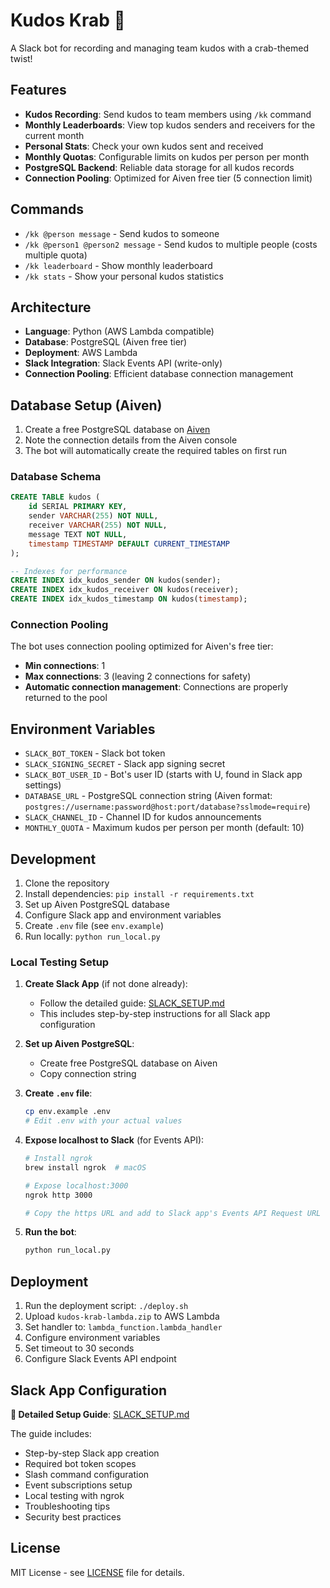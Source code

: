 # Kudos Krab 🦀

A Slack bot for recording and managing team kudos with a crab-themed twist!

## Features

- **Kudos Recording**: Send kudos to team members using `/kk` command
- **Monthly Leaderboards**: View top kudos senders and receivers for the current month
- **Personal Stats**: Check your own kudos sent and received
- **Monthly Quotas**: Configurable limits on kudos per person per month
- **PostgreSQL Backend**: Reliable data storage for all kudos records
- **Connection Pooling**: Optimized for Aiven free tier (5 connection limit)

## Commands

- `/kk @person message` - Send kudos to someone
- `/kk @person1 @person2 message` - Send kudos to multiple people (costs multiple quota)
- `/kk leaderboard` - Show monthly leaderboard
- `/kk stats` - Show your personal kudos statistics

## Architecture

- **Language**: Python (AWS Lambda compatible)
- **Database**: PostgreSQL (Aiven free tier)
- **Deployment**: AWS Lambda
- **Slack Integration**: Slack Events API (write-only)
- **Connection Pooling**: Efficient database connection management

## Database Setup (Aiven)

1. Create a free PostgreSQL database on [Aiven](https://aiven.io/)
2. Note the connection details from the Aiven console
3. The bot will automatically create the required tables on first run

### Database Schema

```sql
CREATE TABLE kudos (
    id SERIAL PRIMARY KEY,
    sender VARCHAR(255) NOT NULL,
    receiver VARCHAR(255) NOT NULL,
    message TEXT NOT NULL,
    timestamp TIMESTAMP DEFAULT CURRENT_TIMESTAMP
);

-- Indexes for performance
CREATE INDEX idx_kudos_sender ON kudos(sender);
CREATE INDEX idx_kudos_receiver ON kudos(receiver);
CREATE INDEX idx_kudos_timestamp ON kudos(timestamp);
```

### Connection Pooling

The bot uses connection pooling optimized for Aiven's free tier:
- **Min connections**: 1
- **Max connections**: 3 (leaving 2 connections for safety)
- **Automatic connection management**: Connections are properly returned to the pool

## Environment Variables

- `SLACK_BOT_TOKEN` - Slack bot token
- `SLACK_SIGNING_SECRET` - Slack app signing secret
- `SLACK_BOT_USER_ID` - Bot's user ID (starts with U, found in Slack app settings)
- `DATABASE_URL` - PostgreSQL connection string (Aiven format: `postgres://username:password@host:port/database?sslmode=require`)
- `SLACK_CHANNEL_ID` - Channel ID for kudos announcements
- `MONTHLY_QUOTA` - Maximum kudos per person per month (default: 10)

## Development

1. Clone the repository
2. Install dependencies: `pip install -r requirements.txt`
3. Set up Aiven PostgreSQL database
4. Configure Slack app and environment variables
5. Create `.env` file (see `env.example`)
6. Run locally: `python run_local.py`

### Local Testing Setup

1. **Create Slack App** (if not done already):
   - Follow the detailed guide: [SLACK_SETUP.md](SLACK_SETUP.md)
   - This includes step-by-step instructions for all Slack app configuration

2. **Set up Aiven PostgreSQL**:
   - Create free PostgreSQL database on Aiven
   - Copy connection string

3. **Create `.env` file**:
   ```bash
   cp env.example .env
   # Edit .env with your actual values
   ```

4. **Expose localhost to Slack** (for Events API):
   ```bash
   # Install ngrok
   brew install ngrok  # macOS
   
   # Expose localhost:3000
   ngrok http 3000
   
   # Copy the https URL and add to Slack app's Events API Request URL
   ```

5. **Run the bot**:
   ```bash
   python run_local.py
   ```

## Deployment

1. Run the deployment script: `./deploy.sh`
2. Upload `kudos-krab-lambda.zip` to AWS Lambda
3. Set handler to: `lambda_function.lambda_handler`
4. Configure environment variables
5. Set timeout to 30 seconds
6. Configure Slack Events API endpoint

## Slack App Configuration

**📖 Detailed Setup Guide**: [SLACK_SETUP.md](SLACK_SETUP.md)

The guide includes:
- Step-by-step Slack app creation
- Required bot token scopes
- Slash command configuration
- Event subscriptions setup
- Local testing with ngrok
- Troubleshooting tips
- Security best practices

## License

MIT License - see [LICENSE](LICENSE) file for details. 